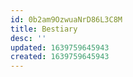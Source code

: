 ```yaml
---
id: 0b2am9OzwuaNrD86L3C8M
title: Bestiary
desc: ''
updated: 1639759645943
created: 1639759645943
---
```



